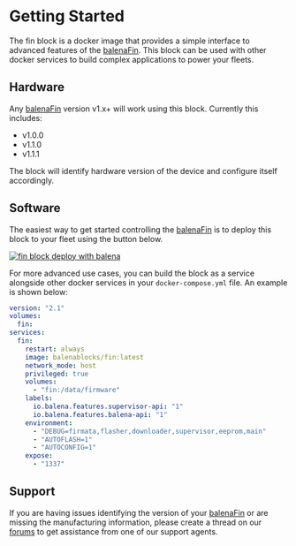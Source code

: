 # Getting Started

The fin block is a docker image that provides a simple interface to advanced features of the [balenaFin](https://balena.io/fin).
This block can be used with other docker services to build complex applications to power your fleets.

## Hardware

Any [balenaFin](https://balena.io/fin) version v1.x+ will work using this block.
Currently this includes:

- v1.0.0
- v1.1.0
- v1.1.1

The block will identify hardware version of the device and configure itself accordingly.

## Software

The easiest way to get started controlling the [balenaFin](https://balena.io/fin) is to deploy this block to your fleet using the button below.

[![fin block deploy with balena](https://balena.io/deploy.svg)](https://dashboard.balena-cloud.com/deploy?repoUrl=https://github.com/balenablocks/fin)

For more advanced use cases, you can build the block as a service alongside other docker services in your `docker-compose.yml` file.
An example is shown below:

```yaml
version: "2.1"
volumes:
  fin:
services:
  fin:
    restart: always
    image: balenablocks/fin:latest
    network_mode: host
    privileged: true
    volumes:
      - "fin:/data/firmware"
    labels:
      io.balena.features.supervisor-api: "1"
      io.balena.features.balena-api: "1"
    environment:
      - "DEBUG=firmata,flasher,downloader,supervisor,eeprom,main"
      - "AUTOFLASH=1"
      - "AUTOCONFIG=1"
    expose:
      - "1337"
```

## Support

If you are having issues identifying the version of your [balenaFin](https://balena.io/fin) or are missing the manufacturing information, please create a thread on our [forums](https://forums.balena.io/c/balena-fin/) to get assistance from one of our support agents.
